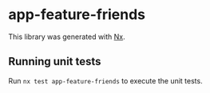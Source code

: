 # app-feature-friends

This library was generated with [Nx](https://nx.dev).

## Running unit tests

Run `nx test app-feature-friends` to execute the unit tests.
